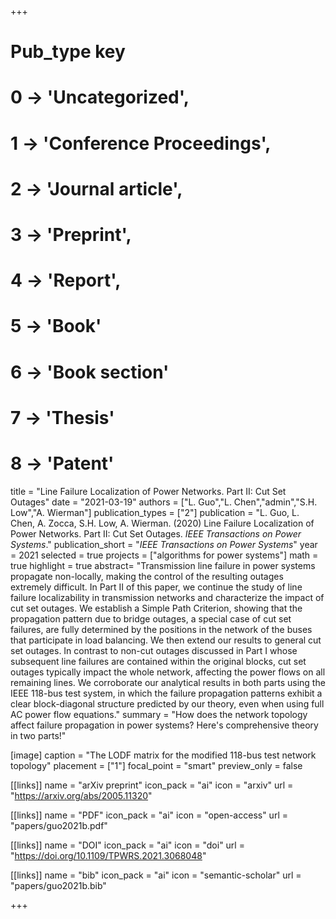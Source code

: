 +++
# Pub_type key
# 0 -> 'Uncategorized',
# 1 -> 'Conference Proceedings',
# 2 -> 'Journal article',
# 3 -> 'Preprint',
# 4 -> 'Report',
# 5 -> 'Book'
# 6 -> 'Book section'
# 7 -> 'Thesis'
# 8 -> 'Patent'

title = "Line Failure Localization of Power Networks. Part II: Cut Set Outages"
date = "2021-03-19"
authors = ["L. Guo","L. Chen","admin","S.H. Low","A. Wierman"]
publication_types = ["2"]
publication = "L. Guo, L. Chen, A. Zocca, S.H. Low, A. Wierman. (2020) Line Failure Localization of Power Networks. Part II: Cut Set Outages. _IEEE Transactions on Power Systems_."
publication_short = "_IEEE Transactions on Power Systems_"
year = 2021
selected = true
projects = ["algorithms for power systems"]
math = true
highlight = true
abstract= "Transmission line failure in power systems propagate non-locally, making the control of the resulting outages extremely difficult. In Part II of this paper, we continue the study of line failure localizability in transmission networks and characterize the impact of cut set outages. We establish a Simple Path Criterion, showing that the propagation pattern due to bridge outages, a special case of cut set failures, are fully determined by the positions in the network of the buses that participate in load balancing. We then extend our results to general cut set outages. In contrast to non-cut outages discussed in Part I whose subsequent line failures are contained within the original blocks, cut set outages typically impact the whole network, affecting the power flows on all remaining lines. We corroborate our analytical results in both parts using the IEEE 118-bus test system, in which the failure propagation patterns exhibit a clear block-diagonal structure predicted by our theory, even when using full AC power flow equations."
summary = "How does the network topology affect failure propagation in power systems? Here's comprehensive theory in two parts!"

[image]
  caption = "The LODF matrix for the modified 118-bus test network topology"
  placement = ["1"]
  focal_point = "smart"
  preview_only = false

[[links]]
  name = "arXiv preprint"
  icon_pack = "ai"
  icon = "arxiv"
  url = "https://arxiv.org/abs/2005.11320"

[[links]]
  name = "PDF"
  icon_pack = "ai"
  icon = "open-access"
  url = "papers/guo2021b.pdf"

[[links]]
  name = "DOI"
  icon_pack = "ai"
  icon = "doi"
  url = "https://doi.org/10.1109/TPWRS.2021.3068048"

[[links]]
  name = "bib"
  icon_pack = "ai"
  icon = "semantic-scholar"
  url = "papers/guo2021b.bib"

+++
